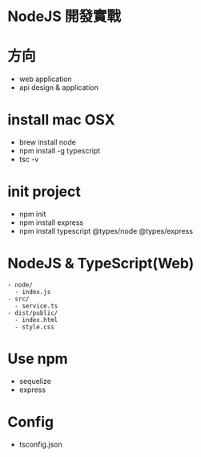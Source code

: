 # NodeJS 開發實戰

# 方向
- web application
- api design & application

# install mac OSX
- brew install node
- npm install -g typescript
- tsc -v

# init project
- npm init
- npm install express
- npm install typescript @types/node @types/express

# NodeJS & TypeScript(Web)
```
- node/
  - index.js
- src/
  - service.ts
- dist/public/
  - index.html
  - style.css
```

# Use npm
- sequelize
- express

# Config
- tsconfig.json